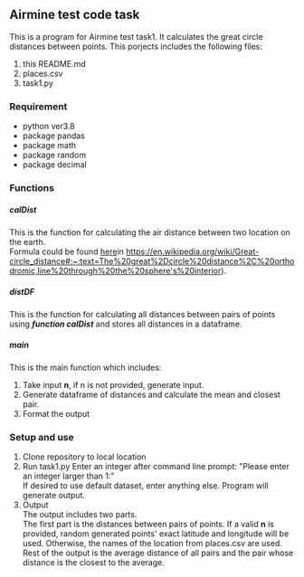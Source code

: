 ## Airmine test code task 
This is a program for Airmine test task1. It calculates the great circle distances between points.
This porjects includes the following files:
 1. this README.md  
2. places.csv  
3. task1.py  

### Requirement
- python ver3.8  
- package pandas  
- package math  
- package random  
- package decimal  

### Functions
##### calDist
This is the function for calculating the air distance between two location on the earth.  
Formula could be found [here](http://google.com)in https://en.wikipedia.org/wiki/Great-circle_distance#:~:text=The%20great%2Dcircle%20distance%2C%20orthodromic,line%20through%20the%20sphere's%20interior).

##### distDF
This is the function for calculating all distances between pairs of points using ***function calDist*** and stores all distances in a dataframe.

##### main
This is the main function which includes:
1. Take input **n**, if n is not provided, generate input.
2. Generate dataframe of distances and calculate the mean and closest pair.
3. Format the output

### Setup and use
1. Clone repository to local location
2. Run task1.py
Enter an integer after command line prompt: "Please enter an integer larger than 1:"  
If desired to use default dataset, enter anything else.
Program will generate output.
3. Output  
The output includes two parts.    
The first part is the distances between pairs of points. If a valid **n** is provided, random generated points' exact latitude and longitude will be used. Otherwise, the names of the location from places.csv are used.  
Rest of the output is the average distance of all pairs and the pair whose distance is the closest to the average.